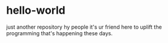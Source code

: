 # hello-world
just another repository
hy people it's ur friend here to uplift the programming that's happening these days.
